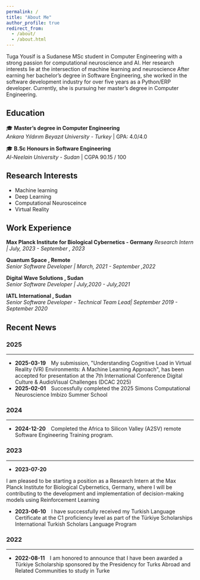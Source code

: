 ```yaml
---
permalink: /
title: "About Me"
author_profile: true
redirect_from: 
  - /about/
  - /about.html
---
```


Tuga Yousif is a Sudanese MSc student in Computer Engineering with a strong passion for computational neuroscience and AI. Her research interests lie at the intersection of machine learning and neuroscience After earning her bachelor’s degree in Software Engineering, she worked in the software development industry for over five years as a Python/ERP developer. Currently, she is pursuing her master’s degree in Computer Engineering. 



## Education

 🎓 **Master’s degree in Computer Engineering**  
 *Ankara Yıldırım Beyazıt University - Turkey* |  GPA: 4.0/4.0
 
 🎓 **B.Sc Honours in Software Engineering**  
 *Al-Neelain University - Sudan* | CGPA 90.15 / 100


## Research Interests 
* Machine learning 
* Deep Learning 
* Computational Neurosceince 
* Virtual Reality 

## Work Experience

 **Max Planck Institute for Biological Cybernetics - Germany**
 *Research Intern |  July, 2023 - September , 2023*
 
 **Quantum Space  ,  Remote**  
 *Senior Software Developer | March, 2021 - September ,2022*

 **Digital Wave Solutions  ,  Sudan**  
 *Senior Software Developer |   July,2020 - July,2021*

 **IATL International  ,   Sudan**  
 *Senior Software Developer - Technical Team Lead|   September 2019 - September 2020*

## Recent News

### 2025
---
- **2025-03-19** <span style="padding-left: 10px;">
My submission, "Understanding Cognitive Load in Virtual Reality (VR) Environments: A Machine Learning Approach", has been accepted for presentation at the 7th International Conference Digital Culture & AudioVisual Challenges (DCAC 2025)
- **2025-02-01**  <span style="padding-left: 10px;">
Successfully completed the 2025 Simons Computational Neuroscience Imbizo Summer School


### 2024
---
- **2024-12-20**  <span style="padding-left: 10px;">
Completed the Africa to Silicon Valley (A2SV) remote Software Engineering Training program.



### 2023
---
- **2023-07-20**  <span style="padding-left: 10px;">

I am pleased to be starting a position as a Research Intern at the Max Planck Institute for Biological Cybernetics, Germany, where I will be contributing to the development and implementation of decision-making models using Reinforcement Learning

- **2023-06-10**  <span style="padding-left: 10px;">
I have successfully received my Turkish Language Certificate at the C1 proficiency level as part of the Türkiye Scholarships International Turkish Scholars Language Program


### 2022
---

- **2022-08-11**  <span style="padding-left: 10px;">
I am honored to announce that I have been awarded a Türkiye Scholarship sponsored by the Presidency for Turks Abroad and Related Communities to study in Turke


